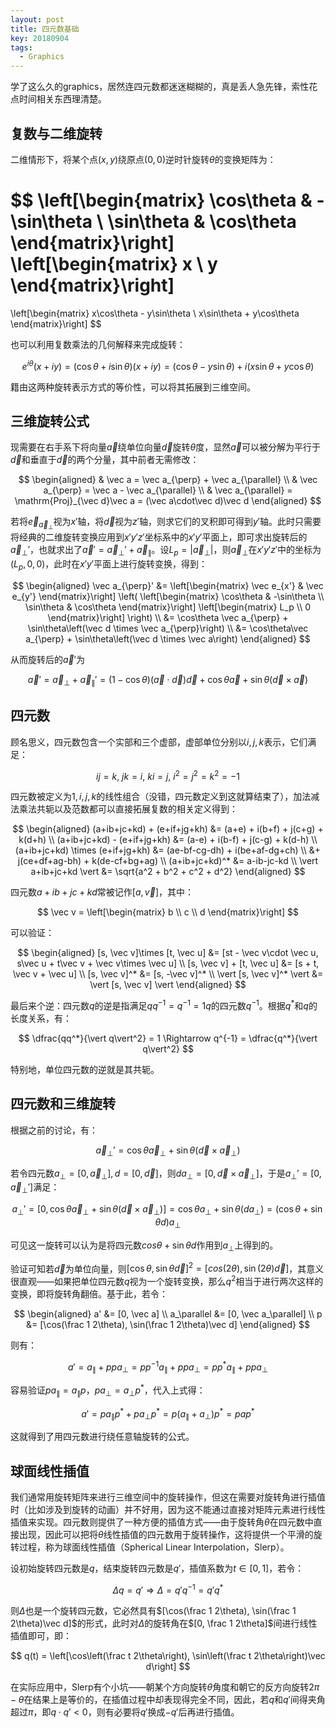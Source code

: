 ```yaml
---
layout: post
title: 四元数基础
key: 20180904
tags:
  - Graphics
---
```


学了这么久的graphics，居然连四元数都迷迷糊糊的，真是丢人急先锋，索性花点时间相关东西理清楚。

<!--more-->

## 复数与二维旋转

二维情形下，将某个点$(x, y)$绕原点$(0, 0)$逆时针旋转$\theta$的变换矩阵为：

$$
\left[\begin{matrix}
    \cos\theta & -\sin\theta \\
    \sin\theta & \cos\theta
\end{matrix}\right]
\left[\begin{matrix}
    x \\ y
\end{matrix}\right]
=
\left[\begin{matrix}
    x\cos\theta - y\sin\theta \\
    x\sin\theta + y\cos\theta
\end{matrix}\right]
$$

也可以利用复数乘法的几何解释来完成旋转：

$$
e^{i\theta}(x + iy)
= (\cos\theta + i\sin\theta)(x + iy)
= (\cos\theta - y\sin\theta) + i(x\sin\theta + y\cos\theta)
$$

籍由这两种旋转表示方式的等价性，可以将其拓展到三维空间。

## 三维旋转公式

现需要在右手系下将向量$\vec a$绕单位向量$\vec d$旋转$\theta$度，显然$\vec a$可以被分解为平行于$\vec d$和垂直于$\vec d$的两个分量，其中前者无需修改：

$$
\begin{aligned}
& \vec a = \vec a_{\perp} + \vec a_{\parallel} \\
& \vec a_{\perp} = \vec a - \vec a_{\parallel} \\
& \vec a_{\parallel} = \mathrm{Proj}_{\vec d}\vec a = (\vec a\cdot\vec d)\vec d
\end{aligned}
$$

若将$\vec e_{\vec a_{\perp}}$视为$x'$轴，将$\vec d$视为$z'$轴，则求它们的叉积即可得到$y'$轴。此时只需要将经典的二维旋转变换应用到$x'y'z'$坐标系中的$x'y'$平面上，即可求出旋转后的$\vec a_{\perp}'$，也就求出了$\vec a' = \vec a_{\perp}' + \vec a_{\parallel}$。设$L_p = \vert\vec a_{\perp}\vert$，则$\vec a_{\perp}$在$x'y'z'$中的坐标为$(L_p, 0, 0)$，此时在$x'y'$平面上进行旋转变换，得到：

$$
\begin{aligned}
    \vec a_{\perp}'
    &=
    \left[\begin{matrix}
        \vec e_{x'} & \vec e_{y'}
    \end{matrix}\right]
    \left(
    \left[\begin{matrix}
        \cos\theta & -\sin\theta \\
        \sin\theta & \cos\theta
    \end{matrix}\right]
    \left[\begin{matrix}
        L_p \\ 0
    \end{matrix}\right]
    \right) \\
    &=
    \cos\theta \vec a_{\perp} + \sin\theta\left(\vec d \times \vec a_{\perp}\right) \\
    &= \cos\theta\vec a_{\perp} + \sin\theta\left(\vec d \times \vec a\right)
\end{aligned}
$$

从而旋转后的$\vec a'$为

$$
\vec a'
= \vec a_{\perp} + \vec a_{\parallel}'
= (1 - \cos\theta)(\vec a\cdot \vec d)\vec d + \cos\theta\vec a + \sin\theta(\vec d \times \vec a)
$$

## 四元数

顾名思义，四元数包含一个实部和三个虚部，虚部单位分别以$i, j, k$表示，它们满足：

$$
ij = k,~jk = i,~ki = j,~i^2 = j^2 = k^2 = -1
$$

四元数被定义为$1, i, j, k$的线性组合（没错，四元数定义到这就算结束了），加法减法乘法共轭以及范数都可以直接拓展复数的相关定义得到：

$$
\begin{aligned}
(a+ib+jc+kd) + (e+if+jg+kh) &= (a+e) + i(b+f) + j(c+g) + k(d+h) \\
(a+ib+jc+kd) - (e+if+jg+kh) &= (a-e) + i(b-f) + j(c-g) + k(d-h) \\
(a+ib+jc+kd) \times (e+if+jg+kh) &= (ae-bf-cg-dh) + i(be+af-dg+ch) \\
&+ j(ce+df+ag-bh) + k(de-cf+bg+ag) \\
(a+ib+jc+kd)^* &= a-ib-jc-kd \\
\vert a+ib+jc+kd \vert &= \sqrt{a^2 + b^2 + c^2 + d^2}
\end{aligned}
$$

四元数$a + ib + jc + kd$常被记作$[a, \vec v]$，其中：

$$
\vec v = \left[\begin{matrix}
    b \\ c \\ d
\end{matrix}\right]
$$

可以验证：

$$
\begin{aligned}
[s, \vec v]\times [t, \vec u] &= [st - \vec v\cdot \vec u, s\vec u + t\vec v + \vec v\times \vec u] \\
[s, \vec v] + [t, \vec u] &= [s + t, \vec v + \vec u] \\
[s, \vec v]^* &= [s, -\vec v]^* \\
\vert [s, \vec v]^* \vert &= \vert [s, \vec v] \vert
\end{aligned}
$$

最后来个逆：四元数$q$的逆是指满足$qq^{-1} = q^{-1} = 1q$的四元数$q^{-1}$。根据$q^*$和$q$的长度关系，有：

$$
\dfrac{qq^*}{\vert q\vert^2} = 1 \Rightarrow q^{-1} = \dfrac{q^*}{\vert q\vert^2}
$$

特别地，单位四元数的逆就是其共轭。

## 四元数和三维旋转

根据之前的讨论，有：

$$
\vec a_\perp' = \cos\theta\vec a_\perp + \sin\theta(\vec d\times \vec a_\perp)
$$

若令四元数$a_\perp = [0, \vec a_\perp], d = [0, \vec d]$，则$da_\perp = [0, \vec d\times\vec a_\perp]$，于是$a_\perp' = [0, \vec a_\perp']$满足：

$$
a_\perp' = [0, \cos\theta\vec a_\perp + \sin\theta(\vec d\times \vec a_\perp)] = \cos\theta a_\perp + \sin\theta(da_\perp) = (\cos\theta+\sin\theta d)a_\perp
$$

可见这一旋转可以认为是将四元数$cos\theta+\sin\theta d$作用到$a_\perp$上得到的。

验证可知若$\vec d$为单位向量，则$[\cos\theta, \sin\theta\vec d]^2 = [cos(2\theta), \sin(2\theta)\vec d]$，其意义很直观——如果把单位四元数$q$视为一个旋转变换，那么$q^2$相当于进行两次这样的变换，即将旋转角翻倍。基于此，若令：

$$
\begin{aligned}
a' &= [0, \vec a] \\
a_\parallel &= [0, \vec a_\parallel] \\
p &= [\cos(\frac 1 2\theta), \sin(\frac 1 2\theta)\vec d]
\end{aligned}
$$

则有：

$$
a' = a_\parallel + ppa_\perp = pp^{-1}a_\parallel + ppa_\perp = pp^*a_\parallel + ppa_\perp
$$

容易验证$pa_\parallel = a_\parallel p$，$pa_\perp = a_\perp p^*$，代入上式得：

$$
a' = pa_\parallel p^* + pa_\perp p^* = p(a_\parallel + a_\perp)p^* = pap^*
$$

这就得到了用四元数进行绕任意轴旋转的公式。

## 球面线性插值

我们通常用旋转矩阵来进行三维空间中的旋转操作，但这在需要对旋转角进行插值时（比如涉及到旋转的动画）并不好用，因为这不能通过直接对矩阵元素进行线性插值来实现。四元数则提供了一种方便的插值方式——由于旋转角$\theta$在四元数中直接出现，因此可以把将$\theta$线性插值的四元数用于旋转操作，这将提供一个平滑的旋转过程，称为球面线性插值（Spherical Linear Interpolation，Slerp）。

设初始旋转四元数是$q$，结束旋转四元数是$q'$，插值系数为$t \in [0, 1]$，若令：

$$
\Delta q = q' \Rightarrow \Delta = q'q^{-1} = q'q^*
$$

则$\Delta$也是一个旋转四元数，它必然具有$[\cos(\frac 1 2\theta), \sin(\frac 1 2\theta)\vec d]$的形式，此时对$\Delta$的旋转角在$[0, \frac 1 2\theta]$间进行线性插值即可，即：

$$
q(t) = \left[\cos\left(\frac t 2\theta\right), \sin\left(\frac t 2\theta\right)\vec d\right]
$$

在实际应用中，Slerp有个小坑——朝某个方向旋转$\theta$角度和朝它的反方向旋转$2\pi - \theta$在结果上是等价的，在插值过程中却表现得完全不同，因此，若$q$和$q'$间得夹角超过$\pi$，即$q\cdot q' < 0$，则有必要将$q'$换成$-q'$后再进行插值。
